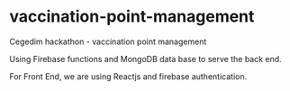 # vaccination-point-management
Cegedim hackathon - vaccination point management

Using Firebase functions and MongoDB data base to serve the back end. 

For Front End, we are using Reactjs and firebase authentication. 
